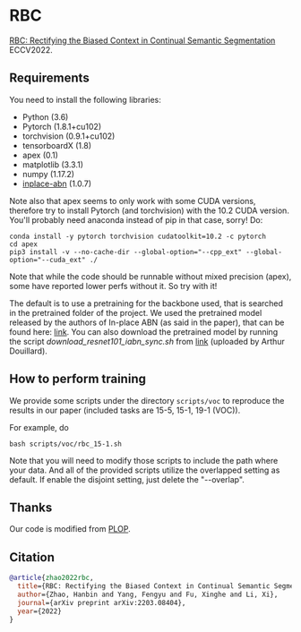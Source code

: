 # RBC
[RBC: Rectifying the Biased Context in Continual Semantic Segmentation](https://arxiv.org/abs/2203.08404) ECCV2022.

## Requirements
You need to install the following libraries:
- Python (3.6)
- Pytorch (1.8.1+cu102)
- torchvision (0.9.1+cu102)
- tensorboardX (1.8)
- apex (0.1)
- matplotlib (3.3.1)
- numpy (1.17.2)
- [inplace-abn](https://github.com/mapillary/inplace_abn) (1.0.7)

Note also that apex seems to only work with some CUDA versions, therefore try to install Pytorch (and torchvision) with
the 10.2 CUDA version. You'll probably need anaconda instead of pip in that case, sorry! Do:

```
conda install -y pytorch torchvision cudatoolkit=10.2 -c pytorch
cd apex
pip3 install -v --no-cache-dir --global-option="--cpp_ext" --global-option="--cuda_ext" ./
```

Note that while the code should be runnable without mixed precision (apex), some have reported lower perfs without it. So try with it!

The default is to use a pretraining for the backbone used, that is searched in the pretrained folder of the project. We used the pretrained model released by the authors of In-place ABN (as said in the paper), that can be found here: [link](https://github.com/mapillary/inplace_abn#training-on-imagenet-1k). You can also download the pretrained model by running the script *download_resnet101_iabn_sync.sh* from [link](https://github.com/arthurdouillard/CVPR2021_PLOP/releases/download/v1.0/resnet101_iabn_sync.pth.tar) (uploaded by Arthur Douillard).

## How to perform training
We provide some scripts under the directory `scripts/voc` to reproduce the results in our paper (included tasks are 15-5, 15-1, 19-1 (VOC)).

For example, do

````
bash scripts/voc/rbc_15-1.sh
````

Note that you will need to modify those scripts to include the path where your data.
And all of the provided scripts utilize the overlapped setting as default. If enable the disjoint setting, just delete the "--overlap".

## Thanks
Our code is modified from [PLOP](https://github.com/sntc129/CVPR2021_PLOP).

## Citation
```BibTeX
@article{zhao2022rbc,
  title={RBC: Rectifying the Biased Context in Continual Semantic Segmentation},
  author={Zhao, Hanbin and Yang, Fengyu and Fu, Xinghe and Li, Xi},
  journal={arXiv preprint arXiv:2203.08404},
  year={2022}
}
```
